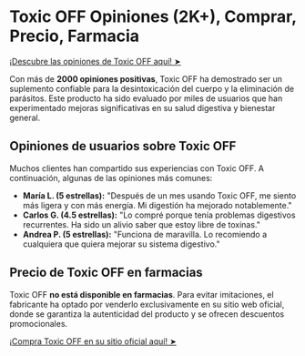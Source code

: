 # Toxic OFF Opiniones (2K+), Comprar, Precio, Farmacia

[¡Descubre las opiniones de Toxic OFF aquí! ➤](https://wecareblog.com/go/toxicoff)

Con más de **2000 opiniones positivas**, Toxic OFF ha demostrado ser un suplemento confiable para la desintoxicación del cuerpo y la eliminación de parásitos. Este producto ha sido evaluado por miles de usuarios que han experimentado mejoras significativas en su salud digestiva y bienestar general.

## Opiniones de usuarios sobre Toxic OFF

Muchos clientes han compartido sus experiencias con Toxic OFF. A continuación, algunas de las opiniones más comunes:

- **María L. (5 estrellas):** "Después de un mes usando Toxic OFF, me siento más ligera y con más energía. Mi digestión ha mejorado notablemente."
- **Carlos G. (4.5 estrellas):** "Lo compré porque tenía problemas digestivos recurrentes. Ha sido un alivio saber que estoy libre de toxinas."
- **Andrea P. (5 estrellas):** "Funciona de maravilla. Lo recomiendo a cualquiera que quiera mejorar su sistema digestivo."

## Precio de Toxic OFF en farmacias

Toxic OFF **no está disponible en farmacias**. Para evitar imitaciones, el fabricante ha optado por venderlo exclusivamente en su sitio web oficial, donde se garantiza la autenticidad del producto y se ofrecen descuentos promocionales.

[¡Compra Toxic OFF en su sitio oficial aquí! ➤](https://wecareblog.com/go/toxicoff)
